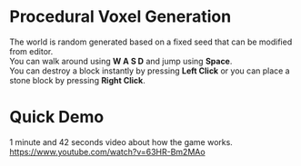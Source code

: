 # Procedural Voxel Generation

The world is random generated based on a fixed seed that can be modified from editor. <br>
You can walk around using <b>W A S D</b> and jump using <b>Space</b>. <br>
You can destroy a block instantly by pressing <b>Left Click</b> or you can place a stone block by pressing <b>Right Click</b>. <br>

# Quick Demo

1 minute and 42 seconds video about how the game works. <br>
https://www.youtube.com/watch?v=63HR-Bm2MAo

